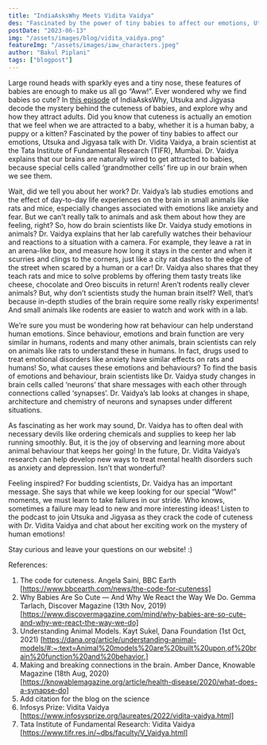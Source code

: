 ```yaml
---
title: "IndiaAsksWhy Meets Vidita Vaidya"
des: "Fascinated by the power of tiny babies to affect our emotions, Utsuka and Jigyasa talk with Dr. Vidita Vaidya, a brain scientist at the Tata Institute of Fundamental Research (TIFR), Mumbai. Dr. Vaidya explains that our brains are naturally wired to get attracted to babies, because special cells called ‘grandmother cells’ fire up in our brain when we see them."
postDate: "2023-06-13"
img: "/assets/images/blog/vidita_vaidya.png"
featureImg: "/assets/images/iaw_characters.jpeg"
author: "Bakul Piplani"
tags: ["blogpost"]
---
```

Large round heads with sparkly eyes and a tiny nose, these features of babies are enough to make us all go “Aww!”. Ever wondered why we find babies so cute? In [this episode](https://www.indiaaskswhy.org/episode/2021-12-23-why-do-we-find-babies-cute/) of IndiaAsksWhy, Utsuka and Jigyasa decode the mystery behind the cuteness of babies, and explore why and how they attract adults. Did you know that cuteness is actually an emotion that we feel when we are attracted to a baby, whether it is a human baby, a puppy or a kitten? Fascinated by the power of tiny babies to affect our emotions, Utsuka and Jigyasa talk with Dr. Vidita Vaidya, a brain scientist at the Tata Institute of Fundamental Research (TIFR), Mumbai. Dr. Vaidya explains that our brains are naturally wired to get attracted to babies, because special cells called ‘grandmother cells’ fire up in our brain when we see them.

Wait, did we tell you about her work? Dr. Vaidya’s lab studies emotions and the effect of day-to-day life experiences on the brain in small animals like rats and mice, especially changes associated with emotions like anxiety and fear. But we can’t really talk to animals and ask them about how they are feeling, right? So, how do brain scientists like Dr. Vaidya study emotions in animals? Dr. Vaidya explains that her lab carefully watches their behaviour and reactions to a situation with a camera. For example, they leave a rat in an arena-like box, and measure how long it stays in the center and when it scurries and clings to the corners, just like a city rat dashes to the edge of the street when scared by a human or a car! Dr. Vaidya also shares that they teach rats and mice to solve problems by offering them tasty treats like cheese, chocolate and Oreo biscuits in return! Aren’t rodents really clever animals? But, why don’t scientists study the human brain itself? Well, that’s because in-depth studies of the brain require some really risky experiments! And small animals like rodents are easier to watch and work with in a lab.

We’re sure you must be wondering how rat behaviour can help understand human emotions. Since behaviour, emotions and brain function are very similar in humans, rodents and many other animals, brain scientists can rely on animals like rats to understand these in humans. In fact, drugs used to treat emotional disorders like anxiety have similar effects on rats and humans! So, what causes these emotions and behaviours? To find the basis of emotions and behaviour, brain scientists like Dr. Vaidya study changes in brain cells called ‘neurons’ that share messages with each other through connections called ‘synapses’. Dr. Vaidya’s lab looks at changes in shape, architecture and chemistry of neurons and synapses under different situations.

As fascinating as her work may sound, Dr. Vaidya has to often deal with necessary devils like ordering chemicals and supplies to keep her lab running smoothly. But, it is the joy of observing and learning more about animal behaviour that keeps her going! In the future, Dr. Vidita Vaidya’s research can help develop new ways to treat mental health disorders such as anxiety and depression. Isn’t that wonderful?

Feeling inspired? For budding scientists, Dr. Vaidya has an important message. She says that while we keep looking for our special “Wow!” moments, we must learn to take failures in our stride. Who knows, sometimes a failure may lead to new and more interesting ideas! Listen to the podcast to join Utsuka and Jigyasa as they crack the code of cuteness with Dr. Vidita Vaidya and chat about her exciting work on the mystery of human emotions!

Stay curious and leave your questions on our website! :)
 
 
References:
1. 	The code for cuteness. Angela Saini, BBC Earth [https://www.bbcearth.com/news/the-code-for-cuteness]
2. 	Why Babies Are So Cute — And Why We React the Way We Do. Gemma Tarlach, Discover Magazine (13th Nov, 2019) [https://www.discovermagazine.com/mind/why-babies-are-so-cute-and-why-we-react-the-way-we-do]
3. 	Understanding Animal Models. Kayt Sukel, Dana Foundation (1st Oct, 2021) [https://dana.org/article/understanding-animal-models/#:~:text=Animal%20models%20are%20built%20upon,of%20brain%20function%20and%20behavior.]
4. 	Making and breaking connections in the brain. Amber Dance, Knowable Magazine (18th Aug, 2020) [https://knowablemagazine.org/article/health-disease/2020/what-does-a-synapse-do]
5. 	Add citation for the blog on the science
6. 	Infosys Prize: Vidita Vaidya [https://www.infosysprize.org/laureates/2022/vidita-vaidya.html]
7. 	Tata Institute of Fundamental Research: Vidita Vaidya [https://www.tifr.res.in/~dbs/faculty/V_Vaidya.html]
 
